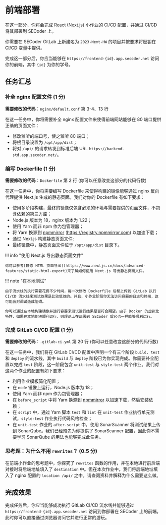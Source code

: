 # 前端部署

在这一部分，你将会完成 React (Next.js) 小作业的 CI/CD 配置，并通过 CI/CD 将其部署到 SECoder 上。

你需要在 SECoder GitLab 上新建名为 `2023-Next-HW` 的项目并按要求将密钥在 CI/CD 变量中提供。

完成这一部分后，你应当能够在 `https://frontend-{id}.app.secoder.net` 访问你的前端，其中 `{id}` 为你的学号。

## 任务汇总

### 补全 nginx 配置文件 (1 分)

**需要修改的代码：**`nginx/default.conf` 第 3-4、13 行

在这一任务中，你将需要补全 nginx 配置文件来使得前端网站能够在 80 端口提供正确的页面文件：

- 修改监听的端口号，使之监听 80 端口；
- 将根目录设置为 `/opt/app/dist`；
- 将对 `/api/` 的请求转发到标准后端 URL `https://backend-std.app.secoder.net/`。

### 编写 Dockerfile (1 分)

**需要修改的代码：**`Dockerfile` 第 2 行 (你可以任意改变这部分的代码行数)

在这一任务中，你将需要编写 Dockerfile 来使得构建的镜像能够通过 nginx 反向代理提供 Next.js 生成的静态页面。我们对你的 Dockerfile 有如下要求：

- 使用多阶段构建，最终的镜像仅包含必须的环境与需要提供的页面文件，不包含依赖的第三方库；
- Node.js 版本为 18，nginx 版本为 1.22；
- 使用 Yarn 而非 npm 作为包管理器；
- 将 Yarn 换源到 [npmmirror](https://npmmirror.com) (https://registry.npmmirror.com) 以加速下载；
- 通过 Next.js 构建静态页面文件;
- 最终镜像中，静态页面文件位于 `/opt/app/dist` 目录下。

!!! info "使用 Next.js 导出静态页面文件"

    你可以参考[静态 HTML 页面导出](https://www.nextjs.cn/docs/advanced-features/static-html-export)来了解如何使用 Next.js 导出静态页面文件。

!!! note "在本地测试"

    由于流水线的执行需要花费不少时间，每一次修改 Dockerfile 后都上传到 GitLab 执行 CI/CD 流水线来测试效果是比较低效的。并且，小作业阶段你无法访问容器的日志和终端，这可能会对调试造成阻碍。
    
    你可以通过在本地构建镜像并运行容器来测试运行结果是否符合期望。由于 Docker 的虚拟化特性，如果在本地能够顺利运行，则理论上在部署到 SECoder 后它也一样能够顺利运行。

### 完成 GitLab CI/CD 配置 (1 分)

**需要修改的代码：**`.gitlab-ci.yml` 第 20 行 (你可以任意改变这部分的代码行数)

在这一任务中，我们将在 GitLab CI/CD 配置中声明一个有三个阶段 `build`、`test` 和 `deploy` 的流水线，其中 `build` 与 `deploy` 阶段已为你实现完成。你需要补全配置以完成 `test` 阶段，这一阶段包含 `unit-test` 与 `style-test` 两个作业。我们对这两个作业的配置有如下要求：

- 利用作业模板简化配置；
- 在 `node` 镜像上运行，Node.js 版本为 18；
- 使用 Yarn 而非 npm 作为包管理器；
- 在 `before_script` 中将 Yarn 换源到 [npmmirror](https://npmmirror.com) 以加速下载，然后安装依赖；
- 在 `script` 中，通过 Yarn 脚本 `test` 和 `lint` 在 `unit-test` 作业执行单元测试，`style-test` 作业执行代码风格检查；
- 在 `unit-test` 作业的 `after-script` 中，使用 SonarScanner 将测试结果上传到 SonarQube。我们已经预先为你提供了 SonarScanner 配置，因此你不需要学习 SonarQube 的用法也能够完成此任务。

### 思考题：为什么不用 `rewrites`？ (0.5 分)

在前端小作业的思考题中，你探究了 `rewrites` 函数的作用，并在本地进行前后端对接时将后端地址填入了 `destination` 中。但在本次作业中，我们将后端地址填入了 nginx 配置的 `location /api/` 之中。请查阅资料并解释为什么需要这么做。

## 完成效果

完成任务后，你应当能够成功执行 GitLab CI/CD 流水线并能够通过 `https://frontend-{id}.app.secoder.net` 访问到你部署在 SECoder 上的前端。此时你可以直接通过浏览器访问它并进行正常的游玩。